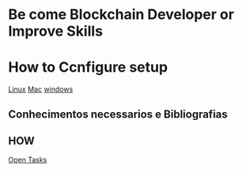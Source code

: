 
# Be come Blockchain Developer or Improve Skills 

# How to Ccnfigure setup

[Linux](./setup/linux.md)
[Mac](./setup/macbook.md)
[windows](./setup/windows.md)

## Conhecimentos necessarios e Bibliografias 


## HOW

[Open Tasks](https://github.com/oitowork/HOW/labels/blockchain-developer) 